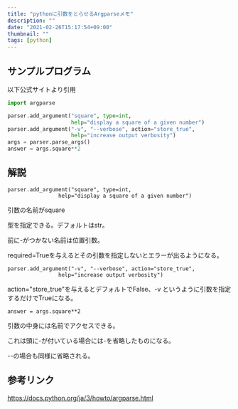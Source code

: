 ```yaml
---
title: "pythonに引数をとらせるArgparseメモ"
description: ""
date: "2021-02-26T15:17:54+09:00"
thumbnail: ""
tags: [python]
---
```

## サンプルプログラム
以下公式サイトより引用
```py
import argparse

parser.add_argument("square", type=int,
                    help="display a square of a given number")
parser.add_argument("-v", "--verbose", action="store_true",
                    help="increase output verbosity")
args = parser.parse_args()
answer = args.square**2
```
## 解説
    parser.add_argument("square", type=int,
                    help="display a square of a given number")

引数の名前がsquare

型を指定できる。デフォルトはstr。

前に-がつかない名前は位置引数。

required=Trueを与えるとその引数を指定しないとエラーが出るようになる。

    parser.add_argument("-v", "--verbose", action="store_true",
                    help="increase output verbosity")

action="store_true"を与えるとデフォルトでFalse、-v というように引数を指定するだけでTrueになる。

    answer = args.square**2

引数の中身には名前でアクセスできる。

これは頭に-が付いている場合には-を省略したものになる。

--の場合も同様に省略される。
## 参考リンク

https://docs.python.org/ja/3/howto/argparse.html